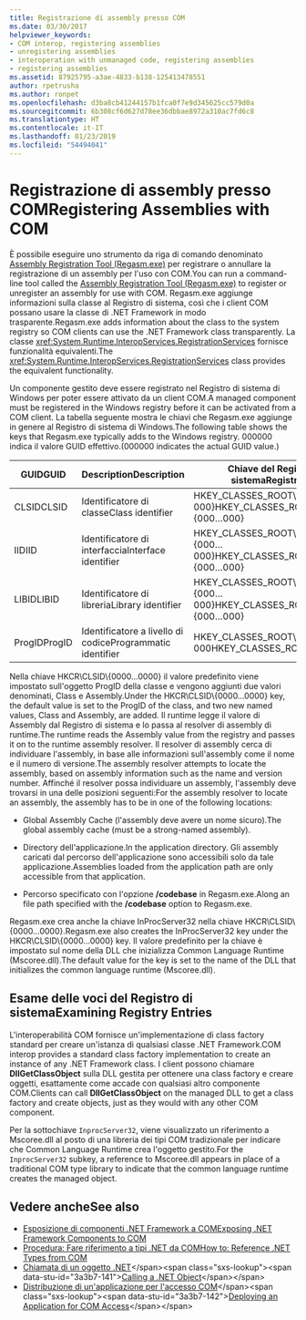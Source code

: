 ```yaml
---
title: Registrazione di assembly presso COM
ms.date: 03/30/2017
helpviewer_keywords:
- COM interop, registering assemblies
- unregistering assemblies
- interoperation with unmanaged code, registering assemblies
- registering assemblies
ms.assetid: 87925795-a3ae-4833-b138-125413478551
author: rpetrusha
ms.author: ronpet
ms.openlocfilehash: d3ba8cb41244157b1fca0f7e9d345625cc579d0a
ms.sourcegitcommit: 6b308cf6d627d78ee36dbbae8972a310ac7fd6c8
ms.translationtype: HT
ms.contentlocale: it-IT
ms.lasthandoff: 01/23/2019
ms.locfileid: "54494041"
---
```

# <a name="registering-assemblies-with-com"></a><span data-ttu-id="3a3b7-102">Registrazione di assembly presso COM</span><span class="sxs-lookup"><span data-stu-id="3a3b7-102">Registering Assemblies with COM</span></span>
<span data-ttu-id="3a3b7-103">È possibile eseguire uno strumento da riga di comando denominato [Assembly Registration Tool (Regasm.exe)](../tools/regasm-exe-assembly-registration-tool.md) per registrare o annullare la registrazione di un assembly per l'uso con COM.</span><span class="sxs-lookup"><span data-stu-id="3a3b7-103">You can run a command-line tool called the [Assembly Registration Tool (Regasm.exe)](../tools/regasm-exe-assembly-registration-tool.md) to register or unregister an assembly for use with COM.</span></span> <span data-ttu-id="3a3b7-104">Regasm.exe aggiunge informazioni sulla classe al Registro di sistema, così che i client COM possano usare la classe di .NET Framework in modo trasparente.</span><span class="sxs-lookup"><span data-stu-id="3a3b7-104">Regasm.exe adds information about the class to the system registry so COM clients can use the .NET Framework class transparently.</span></span> <span data-ttu-id="3a3b7-105">La classe <xref:System.Runtime.InteropServices.RegistrationServices> fornisce funzionalità equivalenti.</span><span class="sxs-lookup"><span data-stu-id="3a3b7-105">The <xref:System.Runtime.InteropServices.RegistrationServices> class provides the equivalent functionality.</span></span>  
  
 <span data-ttu-id="3a3b7-106">Un componente gestito deve essere registrato nel Registro di sistema di Windows per poter essere attivato da un client COM.</span><span class="sxs-lookup"><span data-stu-id="3a3b7-106">A managed component must be registered in the Windows registry before it can be activated from a COM client.</span></span> <span data-ttu-id="3a3b7-107">La tabella seguente mostra le chiavi che Regasm.exe aggiunge in genere al Registro di sistema di Windows.</span><span class="sxs-lookup"><span data-stu-id="3a3b7-107">The following table shows the keys that Regasm.exe typically adds to the Windows registry.</span></span> <span data-ttu-id="3a3b7-108">000000 indica il valore GUID effettivo.</span><span class="sxs-lookup"><span data-stu-id="3a3b7-108">(000000 indicates the actual GUID value.)</span></span>  
  
|<span data-ttu-id="3a3b7-109">GUID</span><span class="sxs-lookup"><span data-stu-id="3a3b7-109">GUID</span></span>|<span data-ttu-id="3a3b7-110">Description</span><span class="sxs-lookup"><span data-stu-id="3a3b7-110">Description</span></span>|<span data-ttu-id="3a3b7-111">Chiave del Registro di sistema</span><span class="sxs-lookup"><span data-stu-id="3a3b7-111">Registry key</span></span>|  
|----------|-----------------|------------------|  
|<span data-ttu-id="3a3b7-112">CLSID</span><span class="sxs-lookup"><span data-stu-id="3a3b7-112">CLSID</span></span>|<span data-ttu-id="3a3b7-113">Identificatore di classe</span><span class="sxs-lookup"><span data-stu-id="3a3b7-113">Class identifier</span></span>|<span data-ttu-id="3a3b7-114">HKEY_CLASSES_ROOT\CLSID\\{000…000}</span><span class="sxs-lookup"><span data-stu-id="3a3b7-114">HKEY_CLASSES_ROOT\CLSID\\{000…000}</span></span>|  
|<span data-ttu-id="3a3b7-115">IID</span><span class="sxs-lookup"><span data-stu-id="3a3b7-115">IID</span></span>|<span data-ttu-id="3a3b7-116">Identificatore di interfaccia</span><span class="sxs-lookup"><span data-stu-id="3a3b7-116">Interface identifier</span></span>|<span data-ttu-id="3a3b7-117">HKEY_CLASSES_ROOT\Interface\\{000…000}</span><span class="sxs-lookup"><span data-stu-id="3a3b7-117">HKEY_CLASSES_ROOT\Interface\\{000…000}</span></span>|  
|<span data-ttu-id="3a3b7-118">LIBID</span><span class="sxs-lookup"><span data-stu-id="3a3b7-118">LIBID</span></span>|<span data-ttu-id="3a3b7-119">Identificatore di libreria</span><span class="sxs-lookup"><span data-stu-id="3a3b7-119">Library identifier</span></span>|<span data-ttu-id="3a3b7-120">HKEY_CLASSES_ROOT\TypeLib\\{000…000}</span><span class="sxs-lookup"><span data-stu-id="3a3b7-120">HKEY_CLASSES_ROOT\TypeLib\\{000…000}</span></span>|  
|<span data-ttu-id="3a3b7-121">ProgID</span><span class="sxs-lookup"><span data-stu-id="3a3b7-121">ProgID</span></span>|<span data-ttu-id="3a3b7-122">Identificatore a livello di codice</span><span class="sxs-lookup"><span data-stu-id="3a3b7-122">Programmatic identifier</span></span>|<span data-ttu-id="3a3b7-123">HKEY_CLASSES_ROOT\000…000</span><span class="sxs-lookup"><span data-stu-id="3a3b7-123">HKEY_CLASSES_ROOT\000…000</span></span>|  
  
 <span data-ttu-id="3a3b7-124">Nella chiave HKCR\CLSID\\{0000…0000} il valore predefinito viene impostato sull'oggetto ProgID della classe e vengono aggiunti due valori denominati, Class e Assembly.</span><span class="sxs-lookup"><span data-stu-id="3a3b7-124">Under the HKCR\CLSID\\{0000…0000} key, the default value is set to the ProgID of the class, and two new named values, Class and Assembly, are added.</span></span> <span data-ttu-id="3a3b7-125">Il runtime legge il valore di Assembly dal Registro di sistema e lo passa al resolver di assembly di runtime.</span><span class="sxs-lookup"><span data-stu-id="3a3b7-125">The runtime reads the Assembly value from the registry and passes it on to the runtime assembly resolver.</span></span> <span data-ttu-id="3a3b7-126">Il resolver di assembly cerca di individuare l'assembly, in base alle informazioni sull'assembly come il nome e il numero di versione.</span><span class="sxs-lookup"><span data-stu-id="3a3b7-126">The assembly resolver attempts to locate the assembly, based on assembly information such as the name and version number.</span></span> <span data-ttu-id="3a3b7-127">Affinché il resolver possa individuare un assembly, l'assembly deve trovarsi in una delle posizioni seguenti:</span><span class="sxs-lookup"><span data-stu-id="3a3b7-127">For the assembly resolver to locate an assembly, the assembly has to be in one of the following locations:</span></span>  
  
-   <span data-ttu-id="3a3b7-128">Global Assembly Cache (l'assembly deve avere un nome sicuro).</span><span class="sxs-lookup"><span data-stu-id="3a3b7-128">The global assembly cache (must be a strong-named assembly).</span></span>  
  
-   <span data-ttu-id="3a3b7-129">Directory dell'applicazione.</span><span class="sxs-lookup"><span data-stu-id="3a3b7-129">In the application directory.</span></span> <span data-ttu-id="3a3b7-130">Gli assembly caricati dal percorso dell'applicazione sono accessibili solo da tale applicazione.</span><span class="sxs-lookup"><span data-stu-id="3a3b7-130">Assemblies loaded from the application path are only accessible from that application.</span></span>  
  
-   <span data-ttu-id="3a3b7-131">Percorso specificato con l'opzione **/codebase** in Regasm.exe.</span><span class="sxs-lookup"><span data-stu-id="3a3b7-131">Along an file path specified with the **/codebase** option to Regasm.exe.</span></span>  
  
 <span data-ttu-id="3a3b7-132">Regasm.exe crea anche la chiave InProcServer32 nella chiave HKCR\CLSID\\{0000…0000}.</span><span class="sxs-lookup"><span data-stu-id="3a3b7-132">Regasm.exe also creates the InProcServer32 key under the HKCR\CLSID\\{0000…0000} key.</span></span> <span data-ttu-id="3a3b7-133">Il valore predefinito per la chiave è impostato sul nome della DLL che inizializza Common Language Runtime (Mscoree.dll).</span><span class="sxs-lookup"><span data-stu-id="3a3b7-133">The default value for the key is set to the name of the DLL that initializes the common language runtime (Mscoree.dll).</span></span>  
  
## <a name="examining-registry-entries"></a><span data-ttu-id="3a3b7-134">Esame delle voci del Registro di sistema</span><span class="sxs-lookup"><span data-stu-id="3a3b7-134">Examining Registry Entries</span></span>  
 <span data-ttu-id="3a3b7-135">L'interoperabilità COM fornisce un'implementazione di class factory standard per creare un'istanza di qualsiasi classe .NET Framework.</span><span class="sxs-lookup"><span data-stu-id="3a3b7-135">COM interop provides a standard class factory implementation to create an instance of any .NET Framework class.</span></span> <span data-ttu-id="3a3b7-136">I client possono chiamare **DllGetClassObject** sulla DLL gestita per ottenere una class factory e creare oggetti, esattamente come accade con qualsiasi altro componente COM.</span><span class="sxs-lookup"><span data-stu-id="3a3b7-136">Clients can call **DllGetClassObject** on the managed DLL to get a class factory and create objects, just as they would with any other COM component.</span></span>  
  
 <span data-ttu-id="3a3b7-137">Per la sottochiave `InprocServer32`, viene visualizzato un riferimento a Mscoree.dll al posto di una libreria dei tipi COM tradizionale per indicare che Common Language Runtime crea l'oggetto gestito.</span><span class="sxs-lookup"><span data-stu-id="3a3b7-137">For the `InprocServer32` subkey, a reference to Mscoree.dll appears in place of a traditional COM type library to indicate that the common language runtime creates the managed object.</span></span>  
  
## <a name="see-also"></a><span data-ttu-id="3a3b7-138">Vedere anche</span><span class="sxs-lookup"><span data-stu-id="3a3b7-138">See also</span></span>
- [<span data-ttu-id="3a3b7-139">Esposizione di componenti .NET Framework a COM</span><span class="sxs-lookup"><span data-stu-id="3a3b7-139">Exposing .NET Framework Components to COM</span></span>](exposing-dotnet-components-to-com.md)
- [<span data-ttu-id="3a3b7-140">Procedura: Fare riferimento a tipi .NET da COM</span><span class="sxs-lookup"><span data-stu-id="3a3b7-140">How to: Reference .NET Types from COM</span></span>](how-to-reference-net-types-from-com.md)
- <span data-ttu-id="3a3b7-141">[Chiamata di un oggetto .NET](https://msdn.microsoft.com/library/40c9626c-aea6-4bad-b8f0-c1de462efd33(v=vs.100))</span><span class="sxs-lookup"><span data-stu-id="3a3b7-141">[Calling a .NET Object](https://msdn.microsoft.com/library/40c9626c-aea6-4bad-b8f0-c1de462efd33(v=vs.100))</span></span>
- <span data-ttu-id="3a3b7-142">[Distribuzione di un'applicazione per l'accesso COM](https://msdn.microsoft.com/library/fb63564c-c1b9-4655-a094-a235625882ce(v=vs.100))</span><span class="sxs-lookup"><span data-stu-id="3a3b7-142">[Deploying an Application for COM Access](https://msdn.microsoft.com/library/fb63564c-c1b9-4655-a094-a235625882ce(v=vs.100))</span></span>
